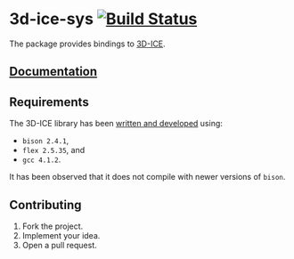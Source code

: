 # 3d-ice-sys [![Build Status][status-svg]][status-url]

The package provides bindings to [3D-ICE][1].

## [Documentation][2]

## Requirements

The 3D-ICE library has been [written and developed][3] using:

* `bison 2.4.1`,
* `flex 2.5.35`, and
* `gcc 4.1.2`.

It has been observed that it does not compile with newer versions of `bison`.

## Contributing

1. Fork the project.
2. Implement your idea.
3. Open a pull request.

[1]: http://esl.epfl.ch/3D-ICE
[2]: https://stainless-steel.github.io/3d-ice-sys
[3]: http://esl.epfl.ch/files/content/sites/esl/files/3dice/releases/3D-ICE-User_Guide.pdf

[status-svg]: https://travis-ci.org/stainless-steel/3d-ice-sys.svg?branch=master
[status-url]: https://travis-ci.org/stainless-steel/3d-ice-sys
